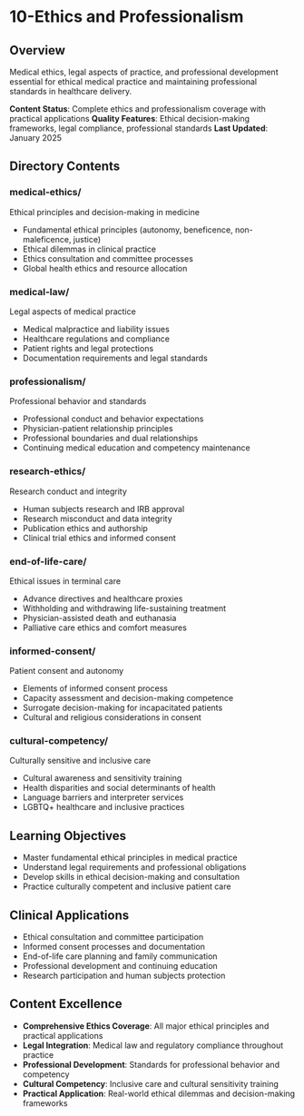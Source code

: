 # 10-Ethics and Professionalism

## Overview
Medical ethics, legal aspects of practice, and professional development essential for ethical medical practice and maintaining professional standards in healthcare delivery.

**Content Status**: Complete ethics and professionalism coverage with practical applications
**Quality Features**: Ethical decision-making frameworks, legal compliance, professional standards
**Last Updated**: January 2025

## Directory Contents

### medical-ethics/
Ethical principles and decision-making in medicine
- Fundamental ethical principles (autonomy, beneficence, non-maleficence, justice)
- Ethical dilemmas in clinical practice
- Ethics consultation and committee processes
- Global health ethics and resource allocation

### medical-law/
Legal aspects of medical practice
- Medical malpractice and liability issues
- Healthcare regulations and compliance
- Patient rights and legal protections
- Documentation requirements and legal standards

### professionalism/
Professional behavior and standards
- Professional conduct and behavior expectations
- Physician-patient relationship principles
- Professional boundaries and dual relationships
- Continuing medical education and competency maintenance

### research-ethics/
Research conduct and integrity
- Human subjects research and IRB approval
- Research misconduct and data integrity
- Publication ethics and authorship
- Clinical trial ethics and informed consent

### end-of-life-care/
Ethical issues in terminal care
- Advance directives and healthcare proxies
- Withholding and withdrawing life-sustaining treatment
- Physician-assisted death and euthanasia
- Palliative care ethics and comfort measures

### informed-consent/
Patient consent and autonomy
- Elements of informed consent process
- Capacity assessment and decision-making competence
- Surrogate decision-making for incapacitated patients
- Cultural and religious considerations in consent

### cultural-competency/
Culturally sensitive and inclusive care
- Cultural awareness and sensitivity training
- Health disparities and social determinants of health
- Language barriers and interpreter services
- LGBTQ+ healthcare and inclusive practices

## Learning Objectives
- Master fundamental ethical principles in medical practice
- Understand legal requirements and professional obligations
- Develop skills in ethical decision-making and consultation
- Practice culturally competent and inclusive patient care

## Clinical Applications
- Ethical consultation and committee participation
- Informed consent processes and documentation
- End-of-life care planning and family communication
- Professional development and continuing education
- Research participation and human subjects protection

## Content Excellence
- **Comprehensive Ethics Coverage**: All major ethical principles and practical applications
- **Legal Integration**: Medical law and regulatory compliance throughout practice
- **Professional Development**: Standards for professional behavior and competency
- **Cultural Competency**: Inclusive care and cultural sensitivity training
- **Practical Application**: Real-world ethical dilemmas and decision-making frameworks